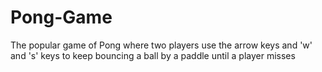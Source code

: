 # Pong-Game
The popular game of Pong where two players use the arrow keys and 'w' and 's' keys to keep bouncing a ball by a paddle until a player misses
